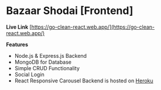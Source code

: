 # Bazaar Shodai [Frontend]
**Live Link**
[https://go-clean-react.web.app/](https://go-clean-react.web.app/)

**Features**
-   Node.js & Express.js Backend
-   MongoDB for Database
-   Simple CRUD Functionality
-   Social Login
-   React Responsive Carousel 
Backend is hosted on [Heroku](https://goclean-react.herokuapp.com/)
